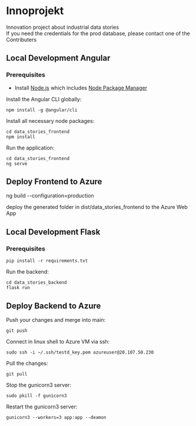 # Innoprojekt

Innovation project about industrial data stories <br>
If you need the credentials for the prod database, please contact one of the Contributers

## Local Development Angular
### Prerequisites

- Install [Node.js] which includes [Node Package Manager][npm]

Install the Angular CLI globally:

```
npm install -g @angular/cli
```

Install all necessary node packages:

```
cd data_stories_frontend
npm install
```

Run the application:

```
cd data_stories_frontend
ng serve
```


## Deploy Frontend to Azure

ng build --configuration=production

deploy the generated folder in dist/data_stories_frontend to the Azure Web App 

[node.js]: https://nodejs.org/
[npm]: https://www.npmjs.com/get-npm

## Local Development Flask

### Prerequisites

```
pip install -r requirements.txt
```

Run the backend:

```
cd data_stories_backend
flask run
```

## Deploy Backend to Azure

Push your changes and merge into main:
```
git push
```
Connect in linux shell to Azure VM via ssh:
```
sudo ssh -i ~/.ssh/testd_key.pem azureuser@20.107.50.230
```
Pull the changes:
```
git pull
```
Stop the gunicorn3 server:
```
sudo pkill -f gunicorn3
```
Restart the gunicorn3 server:
```
gunicorn3 --workers=3 app:app --deamon
```